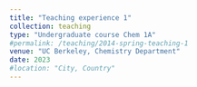 ```yaml
---
title: "Teaching experience 1"
collection: teaching
type: "Undergraduate course Chem 1A"
#permalink: /teaching/2014-spring-teaching-1
venue: "UC Berkeley, Chemistry Department"
date: 2023
#location: "City, Country"
---
```

